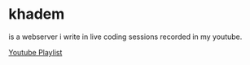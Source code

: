 # khadem
is a webserver i write in live coding sessions recorded in my youtube.


[Youtube Playlist](https://www.youtube.com/playlist?list=PLS87DlLl8etzu2yg5c6a8dDB3wntFsRcj)
